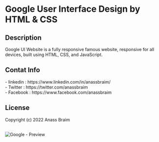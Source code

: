 # Google User Interface Design by HTML & CSS

<h2> Description </h2>
Google UI Website is a fully responsive famous website, responsive for all devices, built using HTML, CSS, and JavaScript.

<h2> Contat Info </h2>
- linkedin : https://www.linkedin.com/in/anassbraim/ <br>
- Twitter : https://twitter.com/anassbraim <br>
- Facebook : https://www.facebook.com/anassbraim <br>

<h2> License </h2>
<p> Copyright (c) 2022 Anass Braim <p> <br>

<img src="https://scontent.frak1-1.fna.fbcdn.net/v/t39.30808-6/312156675_824632672323051_8388907816078781529_n.jpg?stp=dst-jpg_p180x540&_nc_cat=104&ccb=1-7&_nc_sid=730e14&_nc_ohc=-rqoMoaQapQAX9FvrVu&_nc_ht=scontent.frak1-1.fna&oh=00_AT-GWtZUh_R6uTb1AyoIch1-8gdWlXlgF3zjQ6MrIPWK-w&oe=63528170" alt="Google - Preview">

